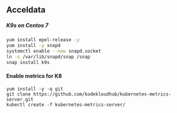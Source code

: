 ## Acceldata

##### K9s on Centos 7

```bash
yum install epel-release -y
yum install -y snapd
systemctl enable --now snapd.socket
ln -s /var/lib/snapd/snap /snap
snap install k9s
```

#### Enable metrics for K8
```
yum install -y -q git
git clone https://github.com/kodekloudhub/kubernetes-metrics-server.git
kubectl create -f kubernetes-metrics-server/
```
